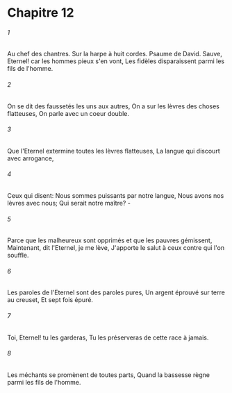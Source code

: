 # Chapitre 12

###### 1
Au chef des chantres. Sur la harpe à huit cordes. Psaume de David. Sauve, Eternel! car les hommes pieux s'en vont, Les fidèles disparaissent parmi les fils de l'homme.
###### 2
On se dit des faussetés les uns aux autres, On a sur les lèvres des choses flatteuses, On parle avec un coeur double.
###### 3
Que l'Eternel extermine toutes les lèvres flatteuses, La langue qui discourt avec arrogance,
###### 4
Ceux qui disent: Nous sommes puissants par notre langue, Nous avons nos lèvres avec nous; Qui serait notre maître? -
###### 5
Parce que les malheureux sont opprimés et que les pauvres gémissent, Maintenant, dit l'Eternel, je me lève, J'apporte le salut à ceux contre qui l'on souffle.
###### 6
Les paroles de l'Eternel sont des paroles pures, Un argent éprouvé sur terre au creuset, Et sept fois épuré.
###### 7
Toi, Eternel! tu les garderas, Tu les préserveras de cette race à jamais.
###### 8
Les méchants se promènent de toutes parts, Quand la bassesse règne parmi les fils de l'homme.
